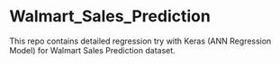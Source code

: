 # Walmart_Sales_Prediction
This repo contains detailed regression try with Keras (ANN Regression Model) for Walmart Sales Prediction dataset.
